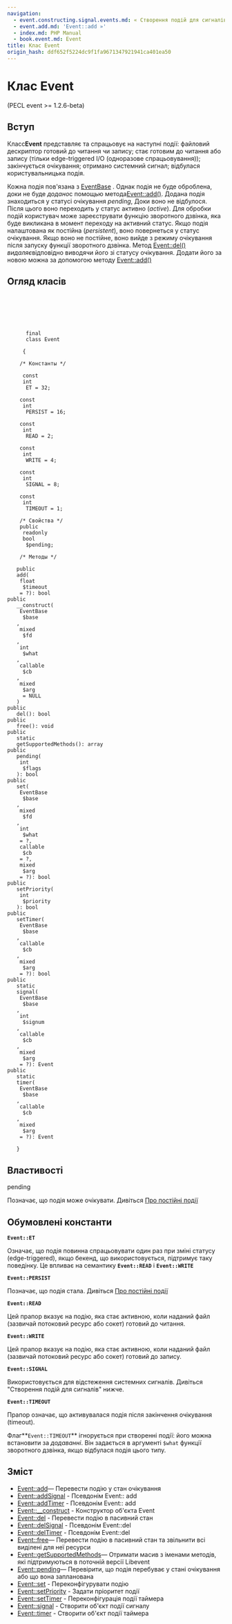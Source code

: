```yaml
---
navigation:
  - event.constructing.signal.events.md: « Створення подій для сигналів
  - event.add.md: 'Event::add »'
  - index.md: PHP Manual
  - book.event.md: Event
title: Клас Event
origin_hash: ddf652f5224dc9f1fa9671347921941ca401ea50
---
```

# Клас Event

(PECL event >= 1.2.6-beta)

## Вступ

Класс**Event** представляє та спрацьовує на наступні події: файловий дескриптор готовий до читання чи запису; стає готовим до читання або запису (тільки edge-triggered I/O (одноразове спрацьовування)); закінчується очікування; отримано системний сигнал; відбулася користувальницька подія.

Кожна подія пов'язана з [EventBase](class.eventbase.md) . Однак подія не буде оброблена, доки не буде *додано*с помощью метода[Event::add()](event.add.md). Додана подія знаходиться у статусі очікування *pending*, Доки воно не відбулося. Після цього воно переходить у статус активно (*active*). Для обробки подій користувач може зареєструвати функцію зворотного дзвінка, яка буде викликана в момент переходу на активний статус. Якщо подія налаштована як постійна (*persistent*), воно повернеться у статус очікування. Якщо воно не постійне, воно вийде з режиму очікування після запуску функції зворотного дзвінка. Метод [Event::del()](event.del.md) *видаляє*відповідно виводячи його зі статусу очікування. Додати його за новою можна за допомогою методу [Event::add()](event.add.md)

## Огляд класів

```classsynopsis

     
    
    
    
     
      final
      class Event
     
     {
    
    /* Константы */
    
     const
     int
      ET = 32;

    const
     int
      PERSIST = 16;

    const
     int
      READ = 2;

    const
     int
      WRITE = 4;

    const
     int
      SIGNAL = 8;

    const
     int
      TIMEOUT = 1;

    /* Свойства */
    public
     readonly
     bool
      $pending;

    /* Методы */
    
   public
   add(
    float
     $timeout
    = ?): bool
public
   __construct(    
    EventBase
     $base
   ,    
    mixed
     $fd
   ,    
    int
     $what
   ,    
    callable
     $cb
   ,    
    mixed
     $arg
     = NULL
   )
public
   del(): bool
public
   free(): void
public
   static
   getSupportedMethods(): array
public
   pending(
    int
     $flags
   ): bool
public
   set(    
    EventBase
     $base
   ,    
    mixed
     $fd
   ,    
    int
     $what
    = ?,    
    callable
     $cb
    = ?,    
    mixed
     $arg
    = ?): bool
public
   setPriority(
    int
     $priority
   ): bool
public
   setTimer(
    EventBase
     $base
   , 
    callable
     $cb
   , 
    mixed
     $arg
    = ?): bool
public
   static
   signal(    
    EventBase
     $base
   ,    
    int
     $signum
   ,    
    callable
     $cb
   ,    
    mixed
     $arg
    = ?): Event
public
   static
   timer(
    EventBase
     $base
   , 
    callable
     $cb
   , 
    mixed
     $arg
    = ?): Event

   }
```

## Властивості

pending

Позначає, що подія може очікувати. Дивіться [Про постійні події](event.persistence.md)

## Обумовлені константи

**`Event::ET`**

Означає, що подія повинна спрацьовувати один раз при зміні статусу (edge-triggered), якщо бекенд, що використовується, підтримує таку поведінку. Це впливає на семантику **`Event::READ`** і **`Event::WRITE`**

**`Event::PERSIST`**

Позначає, що подія стала. Дивіться [Про постійні події](event.persistence.md)

**`Event::READ`**

Цей прапор вказує на подію, яка стає активною, коли наданий файл (зазвичай потоковий ресурс або сокет) готовий до читання.

**`Event::WRITE`**

Цей прапор вказує на подію, яка стає активною, коли наданий файл (зазвичай потоковий ресурс або сокет) готовий до запису.

**`Event::SIGNAL`**

Використовується для відстеження системних сигналів. Дивіться "Створення подій для сигналів" нижче.

**`Event::TIMEOUT`**

Прапор означає, що активувалася подія після закінчення очікування (timeout).

Флаг\*\*`Event::TIMEOUT`\*\* ігнорується при створенні події: його можна встановити за *додаванні*. Він задається в аргументі `$what` функції зворотного дзвінка, якщо відбулася подія цього типу.

## Зміст

-   [Event::add](event.add.md)— Перевести подію у стан очікування
-   [Event::addSignal](event.addsignal.md) \- Псевдонім Event:: add
-   [Event::addTimer](event.addtimer.md) \- Псевдонім Event:: add
-   [Event::\_\_construct](event.construct.md) \- Конструктор об'єкта Event
-   [Event::del](event.del.md) \- Перевести подію в пасивний стан
-   [Event::delSignal](event.delsignal.md) \- Псевдонім Event::del
-   [Event::delTimer](event.deltimer.md) \- Псевдонім Event::del
-   [Event::free](event.free.md)— Перевести подію в пасивний стан та звільнити всі виділені для неї ресурси
-   [Event::getSupportedMethods](event.getsupportedmethods.md)— Отримати масив з іменами методів, які підтримуються в поточній версії Libevent
-   [Event::pending](event.pending.md)— Перевірити, що подія перебуває у стані очікування або що вона запланована
-   [Event::set](event.set.md) \- Переконфігурувати подію
-   [Event::setPriority](event.setpriority.md) \- Задати пріоритет події
-   [Event::setTimer](event.settimer.md) \- Переконфігурація події таймера
-   [Event::signal](event.signal.md) \- Створити об'єкт події сигналу
-   [Event::timer](event.timer.md) \- Створити об'єкт події таймера
